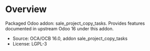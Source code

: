 # Overview

Packaged Odoo addon: sale_project_copy_tasks. Provides features documented in upstream Odoo 16 under this addon.

- Source: OCA/OCB 16.0, addon sale_project_copy_tasks
- License: LGPL-3
